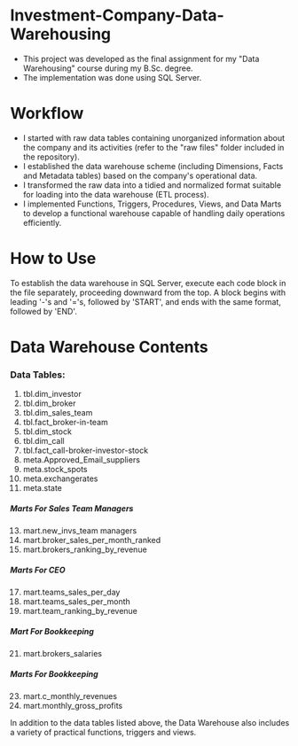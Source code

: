 # Investment-Company-Data-Warehousing
- This project was developed as the final assignment for my "Data Warehousing" course during my B.Sc. degree.
- The implementation was done using SQL Server.
# Workflow
- I started with raw data tables containing unorganized information about the company and its activities (refer to the "raw files" folder included in the repository).
- I established the data warehouse scheme (including Dimensions, Facts and Metadata tables) based on the company's operational data.
- I transformed the raw data into a tidied and normalized format suitable for loading into the data warehouse (ETL process).
- I implemented Functions, Triggers, Procedures, Views, and Data Marts to develop a functional warehouse capable of handling daily operations efficiently.
# How to Use
To establish the data warehouse in SQL Server, execute each code block in the file separately, proceeding downward from the top. A block begins with leading '-'s and '='s, followed by 'START', and ends with the same format, followed by 'END'.
# Data Warehouse Contents
### Data Tables:

1. tbl.dim_investor
2. tbl.dim_broker
3. tbl.dim_sales_team
4. tbl.fact_broker-in-team
5. tbl.dim_stock
6. tbl.dim_call
7. tbl.fact_call-broker-investor-stock
8. meta.Approved_Email_suppliers
9. meta.stock_spots
10. meta.exchangerates
11. meta.state
##### Marts For Sales Team Managers
13. mart.new_invs_team managers
14. mart.broker_sales_per_month_ranked
15. mart.brokers_ranking_by_revenue
##### Marts For CEO
17. mart.teams_sales_per_day
18. mart.teams_sales_per_month
19. mart.team_ranking_by_revenue
##### Mart For Bookkeeping
21. mart.brokers_salaries
##### Marts For Bookkeeping
23. mart.c_monthly_revenues
24. mart.monthly_gross_profits

In addition to the data tables listed above, the Data Warehouse also includes a variety of practical functions, triggers and views.

